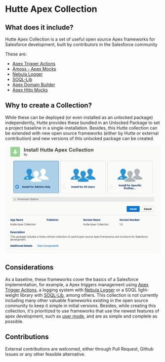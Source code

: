 # Hutte Apex Collection

## What does it include?

Hutte Apex Collection is a set of useful open source Apex frameworks for Salesforce development, built by contributors in the Salesforce community

These are:

- [Apex Trigger Actions](https://github.com/mitchspano/apex-trigger-actions-framework)
- [Amoss - Apex Mocks](https://github.com/bobalicious/amoss)
- [Nebula Logger](https://github.com/jongpie/NebulaLogger)
- [SOQL-Lib](https://github.com/beyond-the-cloud-dev/soql-lib)
- [Apex Domain Builder](https://github.com/rsoesemann/apex-domainbuilder)
- [Apex Http Mocks](https://github.com/rsoesemann/apex-httpmock)

## Why to create a Collection?

While these can be deployed (or even installed as an unlocked package) independently, Hutte provides these bundled in an Unlocked Package to set a project baseline in a single-installation. Besides, this Hutte collection can be extended with new open source frameworks (either by Hutte or external contribution) and new versions of this unlocked package can be created.

<p align="center">
<img src="./docs/images/unlocked-package-installation.png" alt="drawing" width="500"/>
</p>

## Considerations

As a baseline, these frameworks cover the basics of a Salesforce implementation, for example, a Apex triggers management using [Apex Trigger Actions](https://github.com/mitchspano/apex-trigger-actions-framework), a logging system with [Nebula Logger](https://github.com/jongpie/NebulaLogger) or a SOQL light-weight library with [SOQL-Lib](https://github.com/beyond-the-cloud-dev/soql-lib), among others.
This collection is not currently including many other valuable frameworks existing in the open source community to keep it simple in initial versions.
Besides, while creating this collection, it's prioritized to use frameworks that use the newest features of apex development, such as [user mode](https://developer.salesforce.com/docs/atlas.en-us.apexcode.meta/apexcode/apex_classes_enforce_usermode.htm), and are as simple and complete as possible.

## Contributions

External contributions are welcomed, either through Pull Request, Github Issues or any other feasible alternative.